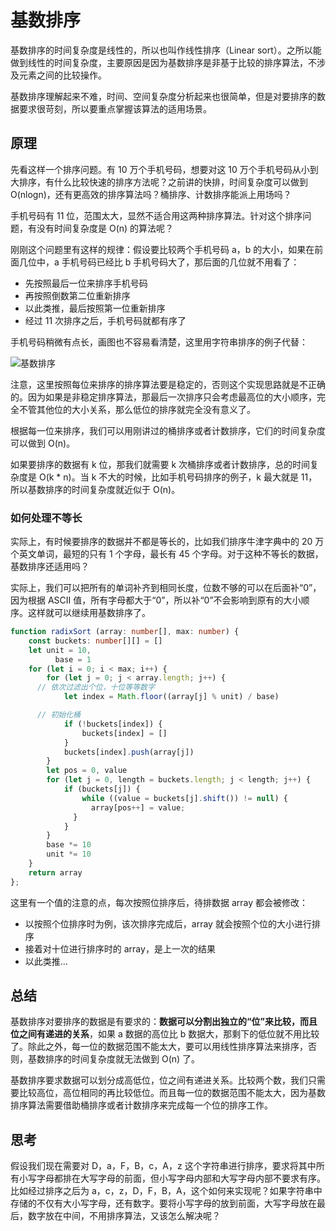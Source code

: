 # 基数排序

基数排序的时间复杂度是线性的，所以也叫作线性排序（Linear sort）。之所以能做到线性的时间复杂度，主要原因是因为基数排序是非基于比较的排序算法，不涉及元素之间的比较操作。

基数排序理解起来不难，时间、空间复杂度分析起来也很简单，但是对要排序的数据要求很苛刻，所以要重点掌握该算法的适用场景。

## 原理

先看这样一个排序问题。有 10 万个手机号码，想要对这 10 万个手机号码从小到大排序，有什么比较快速的排序方法呢？之前讲的快排，时间复杂度可以做到 O(nlogn)，还有更高效的排序算法吗？桶排序、计数排序能派上用场吗？

手机号码有 11 位，范围太大，显然不适合用这两种排序算法。针对这个排序问题，有没有时间复杂度是 O(n) 的算法呢？

刚刚这个问题里有这样的规律：假设要比较两个手机号码 a，b 的大小，如果在前面几位中，a 手机号码已经比 b 手机号码大了，那后面的几位就不用看了：

- 先按照最后一位来排序手机号码
- 再按照倒数第二位重新排序
- 以此类推，最后按照第一位重新排序
- 经过 11 次排序之后，手机号码就都有序了

手机号码稍微有点长，画图也不容易看清楚，这里用字符串排序的例子代替：

![基数排序](@imgs/df0cdbb73bd19a2d69a52c54d8b9fc0c.jpg)

注意，这里按照每位来排序的排序算法要是稳定的，否则这个实现思路就是不正确的。因为如果是非稳定排序算法，那最后一次排序只会考虑最高位的大小顺序，完全不管其他位的大小关系，那么低位的排序就完全没有意义了。

根据每一位来排序，我们可以用刚讲过的桶排序或者计数排序，它们的时间复杂度可以做到 O(n)。

如果要排序的数据有 k 位，那我们就需要 k 次桶排序或者计数排序，总的时间复杂度是 O(k * n)。当 k 不大的时候，比如手机号码排序的例子，k 最大就是 11，所以基数排序的时间复杂度就近似于 O(n)。

### 如何处理不等长

实际上，有时候要排序的数据并不都是等长的，比如我们排序牛津字典中的 20 万个英文单词，最短的只有 1 个字母，最长有 45 个字母。对于这种不等长的数据，基数排序还适用吗？

实际上，我们可以把所有的单词补齐到相同长度，位数不够的可以在后面补“0”，因为根据 ASCII 值，所有字母都大于“0”，所以补“0”不会影响到原有的大小顺序。这样就可以继续用基数排序了。

```ts
function radixSort (array: number[], max: number) {
	const buckets: number[][] = []
	let unit = 10,
		  base = 1
	for (let i = 0; i < max; i++) {
		for (let j = 0; j < array.length; j++) {
      // 依次过滤出个位，十位等等数字
			let index = Math.floor((array[j] % unit) / base)

      // 初始化桶
			if (!buckets[index]) {
				buckets[index] = []
			}
			buckets[index].push(array[j])
		}
		let pos = 0, value
		for (let j = 0, length = buckets.length; j < length; j++) {
			if (buckets[j]) {
				while ((value = buckets[j].shift()) != null) {
				  array[pos++] = value;
			  }
			}
		}
		base *= 10
		unit *= 10
	}
	return array
};
```

这里有一个值的注意的点，每次按照位排序后，待排数据 array 都会被修改：

- 以按照个位排序时为例，该次排序完成后，array 就会按照个位的大小进行排序
- 接着对十位进行排序时的 array，是上一次的结果
- 以此类推...

## 总结

基数排序对要排序的数据是有要求的：**数据可以分割出独立的“位”来比较，而且位之间有递进的关系**，如果 a 数据的高位比 b 数据大，那剩下的低位就不用比较了。除此之外，每一位的数据范围不能太大，要可以用线性排序算法来排序，否则，基数排序的时间复杂度就无法做到 O(n) 了。

基数排序要求数据可以划分成高低位，位之间有递进关系。比较两个数，我们只需要比较高位，高位相同的再比较低位。而且每一位的数据范围不能太大，因为基数排序算法需要借助桶排序或者计数排序来完成每一个位的排序工作。

## 思考

假设我们现在需要对 D，a，F，B，c，A，z 这个字符串进行排序，要求将其中所有小写字母都排在大写字母的前面，但小写字母内部和大写字母内部不要求有序。比如经过排序之后为 a，c，z，D，F，B，A，这个如何来实现呢？如果字符串中存储的不仅有大小写字母，还有数字。要将小写字母的放到前面，大写字母放在最后，数字放在中间，不用排序算法，又该怎么解决呢？
